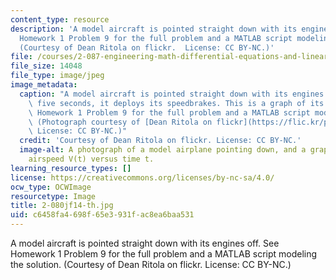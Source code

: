 ```yaml
---
content_type: resource
description: 'A model aircraft is pointed straight down with its engines off. See
  Homework 1 Problem 9 for the full problem and a MATLAB script modeling the solution.
  (Courtesy of Dean Ritola on flickr.  License: CC BY-NC.)'
file: /courses/2-087-engineering-math-differential-equations-and-linear-algebra-fall-2014/c6458fa4698f65e3931fac8ea6baa531_2-080jf14-th.jpg
file_size: 14048
file_type: image/jpeg
image_metadata:
  caption: "A model aircraft is pointed straight down with its engines off. After\
    \ five seconds, it deploys its speedbrakes. This is a graph of its velocity. See\
    \ Homework 1 Problem 9 for the full problem and a MATLAB script modeling the solution.\
    \ (Photograph courtesy of [Dean Ritola on flickr](https://flic.kr/p/8UGAcG).\_\
    \ License: CC BY-NC.)"
  credit: 'Courtesy of Dean Ritola on flickr. License: CC BY-NC.'
  image-alt: A photograph of a model airplane pointing down, and a graph of the plane's
    airspeed V(t) versus time t.
learning_resource_types: []
license: https://creativecommons.org/licenses/by-nc-sa/4.0/
ocw_type: OCWImage
resourcetype: Image
title: 2-080jf14-th.jpg
uid: c6458fa4-698f-65e3-931f-ac8ea6baa531
---
```

A model aircraft is pointed straight down with its engines off. See Homework 1 Problem 9 for the full problem and a MATLAB script modeling the solution. (Courtesy of Dean Ritola on flickr.  License: CC BY-NC.)